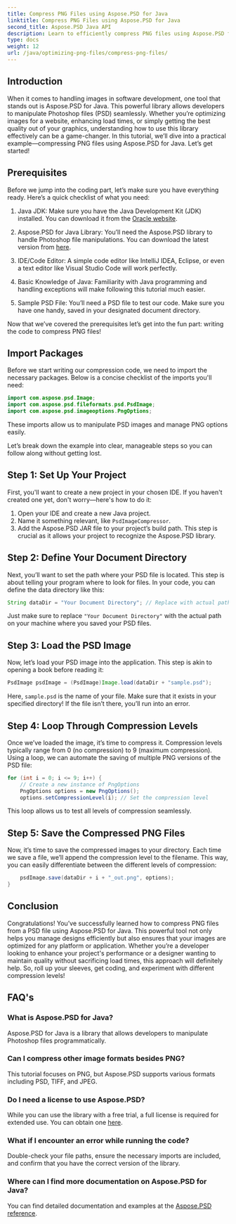 ```yaml
---
title: Compress PNG Files using Aspose.PSD for Java
linktitle: Compress PNG Files using Aspose.PSD for Java
second_title: Aspose.PSD Java API
description: Learn to efficiently compress PNG files using Aspose.PSD for Java. This tutorial guides you through code implementation, ensuring optimal file handling.
type: docs
weight: 12
url: /java/optimizing-png-files/compress-png-files/
---
```

## Introduction

When it comes to handling images in software development, one tool that stands out is Aspose.PSD for Java. This powerful library allows developers to manipulate Photoshop files (PSD) seamlessly. Whether you’re optimizing images for a website, enhancing load times, or simply getting the best quality out of your graphics, understanding how to use this library effectively can be a game-changer. In this tutorial, we’ll dive into a practical example—compressing PNG files using Aspose.PSD for Java. Let’s get started!

## Prerequisites

Before we jump into the coding part, let’s make sure you have everything ready. Here’s a quick checklist of what you need:

1. Java JDK: Make sure you have the Java Development Kit (JDK) installed. You can download it from the [Oracle website](https://www.oracle.com/java/technologies/javase-jdk11-downloads.html).

2. Aspose.PSD for Java Library: You’ll need the Aspose.PSD library to handle Photoshop file manipulations. You can download the latest version from [here](https://releases.aspose.com/psd/java/).

3. IDE/Code Editor: A simple code editor like IntelliJ IDEA, Eclipse, or even a text editor like Visual Studio Code will work perfectly.

4. Basic Knowledge of Java: Familiarity with Java programming and handling exceptions will make following this tutorial much easier.

5. Sample PSD File: You’ll need a PSD file to test our code. Make sure you have one handy, saved in your designated document directory.

Now that we’ve covered the prerequisites let’s get into the fun part: writing the code to compress PNG files!

## Import Packages

Before we start writing our compression code, we need to import the necessary packages. Below is a concise checklist of the imports you'll need:

```java
import com.aspose.psd.Image;
import com.aspose.psd.fileformats.psd.PsdImage;
import com.aspose.psd.imageoptions.PngOptions;
```

These imports allow us to manipulate PSD images and manage PNG options easily.

Let’s break down the example into clear, manageable steps so you can follow along without getting lost. 

## Step 1: Set Up Your Project

First, you'll want to create a new project in your chosen IDE. If you haven't created one yet, don't worry—here's how to do it:

1. Open your IDE and create a new Java project.
2. Name it something relevant, like `PsdImageCompressor`.
3. Add the Aspose.PSD JAR file to your project’s build path. This step is crucial as it allows your project to recognize the Aspose.PSD library.

## Step 2: Define Your Document Directory

Next, you’ll want to set the path where your PSD file is located. This step is about telling your program where to look for files. In your code, you can define the data directory like this:

```java
String dataDir = "Your Document Directory"; // Replace with actual path
```

Just make sure to replace `"Your Document Directory"` with the actual path on your machine where you saved your PSD files.

## Step 3: Load the PSD Image

Now, let’s load your PSD image into the application. This step is akin to opening a book before reading it:

```java
PsdImage psdImage = (PsdImage)Image.load(dataDir + "sample.psd");
```

Here, `sample.psd` is the name of your file. Make sure that it exists in your specified directory! If the file isn’t there, you’ll run into an error.

## Step 4: Loop Through Compression Levels

Once we’ve loaded the image, it’s time to compress it. Compression levels typically range from 0 (no compression) to 9 (maximum compression). Using a loop, we can automate the saving of multiple PNG versions of the PSD file:

```java
for (int i = 0; i <= 9; i++) {
    // Create a new instance of PngOptions
    PngOptions options = new PngOptions();
    options.setCompressionLevel(i); // Set the compression level
```

This loop allows us to test all levels of compression seamlessly. 

## Step 5: Save the Compressed PNG Files

Now, it’s time to save the compressed images to your directory. Each time we save a file, we’ll append the compression level to the filename. This way, you can easily differentiate between the different levels of compression:

```java
    psdImage.save(dataDir + i + "_out.png", options);
}
```

## Conclusion

Congratulations! You’ve successfully learned how to compress PNG files from a PSD file using Aspose.PSD for Java. This powerful tool not only helps you manage designs efficiently but also ensures that your images are optimized for any platform or application. Whether you’re a developer looking to enhance your project's performance or a designer wanting to maintain quality without sacrificing load times, this approach will definitely help. So, roll up your sleeves, get coding, and experiment with different compression levels! 

## FAQ's

### What is Aspose.PSD for Java?  
Aspose.PSD for Java is a library that allows developers to manipulate Photoshop files programmatically.

### Can I compress other image formats besides PNG?  
This tutorial focuses on PNG, but Aspose.PSD supports various formats including PSD, TIFF, and JPEG.

### Do I need a license to use Aspose.PSD?  
While you can use the library with a free trial, a full license is required for extended use. You can obtain one [here](https://purchase.aspose.com/buy).

### What if I encounter an error while running the code?  
Double-check your file paths, ensure the necessary imports are included, and confirm that you have the correct version of the library.

### Where can I find more documentation on Aspose.PSD for Java?  
You can find detailed documentation and examples at the [Aspose.PSD reference](https://reference.aspose.com/psd/java/).

